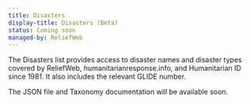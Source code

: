 ```yaml
---
title: Disasters
display-title: Disasters (Beta)
status: Coming soon
managed-by: ReliefWeb
---
```


The Disasters list provides access to disaster names and disaster types covered by ReliefWeb, humanitarianresponse.info, and Humanitarian ID since 1981.  It also includes the relevant GLIDE number.

The JSON file and Taxonomy documentation will be available soon.
